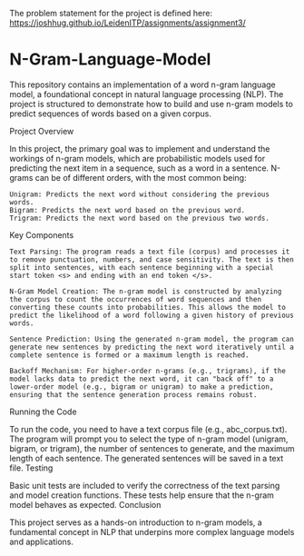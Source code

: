 The problem statement for the project is defined here:  https://joshhug.github.io/LeidenITP/assignments/assignment3/

# N-Gram-Language-Model
This repository contains an implementation of a word n-gram language model, a foundational concept in natural language processing (NLP). The project is structured to demonstrate how to build and use n-gram models to predict sequences of words based on a given corpus.

Project Overview

In this project, the primary goal was to implement and understand the workings of n-gram models, which are probabilistic models used for predicting the next item in a sequence, such as a word in a sentence. N-grams can be of different orders, with the most common being:

    Unigram: Predicts the next word without considering the previous words.
    Bigram: Predicts the next word based on the previous word.
    Trigram: Predicts the next word based on the previous two words.

Key Components

    Text Parsing: The program reads a text file (corpus) and processes it to remove punctuation, numbers, and case sensitivity. The text is then split into sentences, with each sentence beginning with a special start token <s> and ending with an end token </s>.

    N-Gram Model Creation: The n-gram model is constructed by analyzing the corpus to count the occurrences of word sequences and then converting these counts into probabilities. This allows the model to predict the likelihood of a word following a given history of previous words.

    Sentence Prediction: Using the generated n-gram model, the program can generate new sentences by predicting the next word iteratively until a complete sentence is formed or a maximum length is reached.

    Backoff Mechanism: For higher-order n-grams (e.g., trigrams), if the model lacks data to predict the next word, it can "back off" to a lower-order model (e.g., bigram or unigram) to make a prediction, ensuring that the sentence generation process remains robust.

Running the Code

To run the code, you need to have a text corpus file (e.g., abc_corpus.txt). The program will prompt you to select the type of n-gram model (unigram, bigram, or trigram), the number of sentences to generate, and the maximum length of each sentence. The generated sentences will be saved in a text file.
Testing

Basic unit tests are included to verify the correctness of the text parsing and model creation functions. These tests help ensure that the n-gram model behaves as expected.
Conclusion

This project serves as a hands-on introduction to n-gram models, a fundamental concept in NLP that underpins more complex language models and applications.
